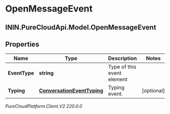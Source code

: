 # OpenMessageEvent

## ININ.PureCloudApi.Model.OpenMessageEvent

## Properties

|Name | Type | Description | Notes|
|------------ | ------------- | ------------- | -------------|
| **EventType** | **string** | Type of this event element | |
| **Typing** | [**ConversationEventTyping**](ConversationEventTyping) | Typing event. | [optional] |



_PureCloudPlatform.Client.V2 220.0.0_
